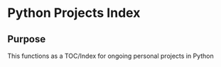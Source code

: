 # Python Projects Index

## Purpose

This functions as a TOC/Index for ongoing personal projects in Python
